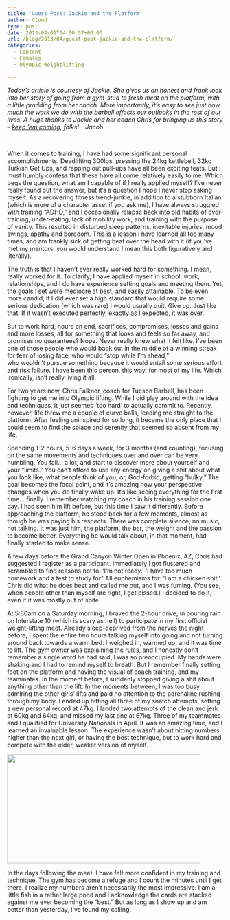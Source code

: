 ```yaml
---
title: 'Guest Post: Jackie and the Platform'
author: Cloud
type: post
date: 2013-04-01T04:00:57+00:00
url: /blog/2013/04/guest-post-jackie-and-the-platform/
categories:
  - Content
  - Females
  - Olympic Weightlifting

---
```

_Today&#8217;s article is courtesy of Jackie. She gives us an honest and frank look into her story of going from a gym-stud to fresh meat on the platform, with a little prodding from her coach. More importantly, it&#8217;s easy to see just how much the work we do with the barbell effects our outlooks in the rest of our lives. A huge thanks to Jackie and her coach Chris for bringing us this story &#8211; [keep &#8217;em coming][1], folks! &#8211; Jacob_

&nbsp;

When it comes to training, I have had some significant personal accomplishments. Deadlifting 300lbs, pressing the 24kg kettlebell, 32kg Turkish Get Ups, and repping out pull-ups have all been exciting feats. But I must humbly confess that these have all come relatively easily to me. Which begs the question, what am I capable of if I really applied myself? I’ve never really found out the answer, but it’s a question I hope I never stop asking myself. As a recovering fitness trend-junkie, in addition to a stubborn Italian (which is more of a character asset if you ask me), I have always struggled with training “ADHD,” and I occasionally relapse back into old habits of over-training, under-eating, lack of mobility work, and training with the purpose of vanity. This resulted in disturbed sleep patterns, inevitable injuries, mood swings, apathy and boredom. This is a lesson I have learned all too many times, and am frankly sick of getting beat over the head with it (if you’ve met my mentors, you would understand I mean this both figuratively and literally).

The truth is that I haven’t ever really worked hard for something. I mean, really worked for it. To clarify, I have applied myself in school, work, relationships, and I do have experience setting goals and meeting them. Yet, the goals I set were mediocre at best, and easily attainable. To be even more candid, if I did ever set a high standard that would require some serious dedication (which was rare) I would usually quit. Give up. Just like that. If it wasn&#8217;t executed perfectly, exactly as I expected, it was over.

But to work hard, hours on end, sacrifices, compromises, losses and gains and more losses, all for something that looks and feels so far away, and promises no guarantees? Nope. Never really knew what it felt like. I&#8217;ve been one of those people who would back out in the middle of a winning streak for fear of losing face, who would “stop while I’m ahead,” who wouldn&#8217;t pursue something because it would entail some serious effort and risk failure. I have been this person, this way, for most of my life. Which, ironically, isn&#8217;t really living it all.

For two years now, Chris Falkner, coach for Tucson Barbell, has been fighting to get me into Olympic lifting. While I did play around with the idea and techniques, it just seemed ‘too hard’ to actually commit to. Recently, however, life threw me a couple of curve balls, leading me straight to the platform. After feeling uninspired for so long, it became the only place that I could seem to find the solace and serenity that seemed so absent from my life.

Spending 1-2 hours, 5-6 days a week, for 3 months (and counting), focusing on the same movements and techniques over and over can be very humbling. You fail… a lot, and start to discover more about yourself and your “limits.” You can’t afford to use any energy on giving a shit about what you look like, what people think of you, or, God-forbid, getting “bulky.” The goal becomes the focal point, and it’s amazing how your perspective changes when you do finally wake up. It’s like seeing everything for the first time… finally. I remember watching my coach in his training session one day. I had seen him lift before, but this time I saw it differently. Before approaching the platform, he stood back for a few moments, almost as though he was paying his respects. There was complete silence, no music, not talking. It was just him, the platform, the bar, the weight and the passion to become better. Everything he would talk about, in that moment, had finally started to make sense.

A few days before the Grand Canyon Winter Open in Phoenix, AZ, Chris had suggested I register as a participant. Immediately I got flustered and scrambled to find reasons not to. ‘I’m not ready.’ ‘I have too much homework and a test to study for.’ All euphemisms for: ‘I am a chicken shit.’ Chris did what he does best and called me out, and I was fuming. (You see, when people other than myself are right, I get pissed.) I decided to do it, even if it was mostly out of spite.

At 5:30am on a Saturday morning, I braved the 2-hour drive, in pouring rain on Interstate 10 (which is scary as hell) to participate in my first official weight-lifting meet. Already sleep-deprived from the nerves the night before, I spent the entire two hours talking myself into going and not turning around back towards a warm bed. I weighed in, warmed up, and it was time to lift. The gym owner was explaining the rules, and I honestly don&#8217;t remember a single word he had said, I was so preoccupied. My hands were shaking and I had to remind myself to breath. But I remember finally setting foot on the platform and having the visual of coach training, and my teammates. In the moment before, I suddenly stopped giving a shit about anything other than the lift. In the moments between, I was too busy admiring the other girls’ lifts and paid no attention to the adrenaline rushing through my body. I ended up hitting all three of my snatch attempts, setting a new personal record at 47kg. I landed two attempts of the clean and jerk at 60kg and 64kg, and missed my last one at 67kg. Three of my teammates and I qualified for University Nationals in April. It was an amazing time, and I learned an invaluable lesson. The experience wasn&#8217;t about hitting numbers higher than the next girl, or having the best technique, but to work hard and compete with the older, weaker version of myself.

<a href="/?attachment_id=8945" rel="attachment wp-att-8945"><img data-attachment-id="8945" data-permalink="/blog/2013/04/guest-post-jackie-and-the-platform/jackie-jerk/" data-orig-file="/2013/03/jackie-jerk.png" data-orig-size="1217,685" data-comments-opened="1" data-image-meta="{&quot;aperture&quot;:&quot;0&quot;,&quot;credit&quot;:&quot;&quot;,&quot;camera&quot;:&quot;&quot;,&quot;caption&quot;:&quot;&quot;,&quot;created_timestamp&quot;:&quot;0&quot;,&quot;copyright&quot;:&quot;&quot;,&quot;focal_length&quot;:&quot;0&quot;,&quot;iso&quot;:&quot;0&quot;,&quot;shutter_speed&quot;:&quot;0&quot;,&quot;title&quot;:&quot;&quot;}" data-image-title="jackie jerk" data-image-description="" data-medium-file="/2013/03/jackie-jerk-200x112.png" data-large-file="/2013/03/jackie-jerk-450x253.png" class="aligncenter size-large wp-image-8945" src="/2013/03/jackie-jerk-450x253.png" alt="" width="450" height="253" srcset="/2013/03/jackie-jerk-450x253.png 450w, /2013/03/jackie-jerk-150x84.png 150w, /2013/03/jackie-jerk-200x112.png 200w, /2013/03/jackie-jerk-500x281.png 500w, /2013/03/jackie-jerk.png 1217w" sizes="(max-width: 450px) 100vw, 450px" /></a>

In the days following the meet, I have felt more confident in my training and technique. The gym has become a refuge and I count the minutes until I get there. I realize my numbers aren&#8217;t necessarily the most impressive. I am a little fish in a rather large pond and I acknowledge the cards are stacked against me ever becoming the “best.” But as long as I show up and am better than yesterday, I&#8217;ve found my calling.

&nbsp;

 [1]: /submissions/